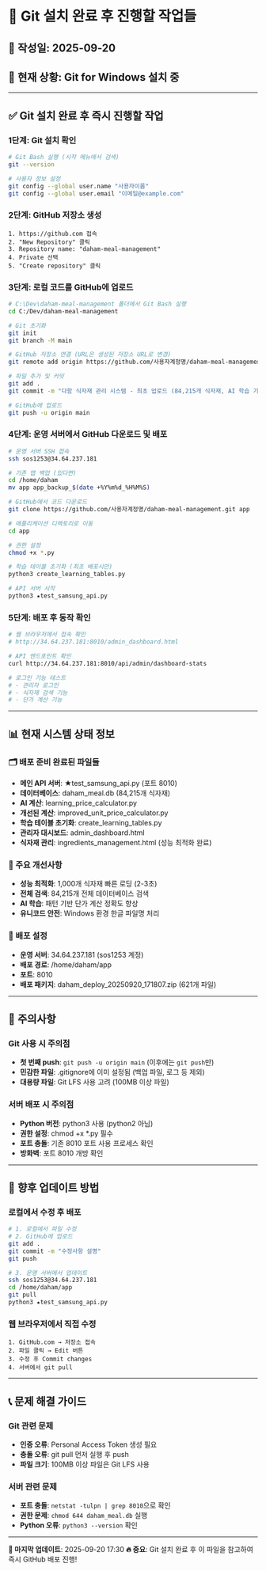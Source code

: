 # 🚀 Git 설치 완료 후 진행할 작업들

## 📅 작성일: 2025-09-20
## 🎯 현재 상황: Git for Windows 설치 중

---

## ✅ Git 설치 완료 후 즉시 진행할 작업

### 1단계: Git 설치 확인
```bash
# Git Bash 실행 (시작 메뉴에서 검색)
git --version

# 사용자 정보 설정
git config --global user.name "사용자이름"
git config --global user.email "이메일@example.com"
```

### 2단계: GitHub 저장소 생성
```
1. https://github.com 접속
2. "New Repository" 클릭
3. Repository name: "daham-meal-management"
4. Private 선택
5. "Create repository" 클릭
```

### 3단계: 로컬 코드를 GitHub에 업로드
```bash
# C:\Dev\daham-meal-management 폴더에서 Git Bash 실행
cd C:/Dev/daham-meal-management

# Git 초기화
git init
git branch -M main

# GitHub 저장소 연결 (URL은 생성된 저장소 URL로 변경)
git remote add origin https://github.com/사용자계정명/daham-meal-management.git

# 파일 추가 및 커밋
git add .
git commit -m "다함 식자재 관리 시스템 - 최초 업로드 (84,215개 식자재, AI 학습 기반 단가 계산)"

# GitHub에 업로드
git push -u origin main
```

### 4단계: 운영 서버에서 GitHub 다운로드 및 배포
```bash
# 운영 서버 SSH 접속
ssh sos1253@34.64.237.181

# 기존 앱 백업 (있다면)
cd /home/daham
mv app app_backup_$(date +%Y%m%d_%H%M%S)

# GitHub에서 코드 다운로드
git clone https://github.com/사용자계정명/daham-meal-management.git app

# 애플리케이션 디렉토리로 이동
cd app

# 권한 설정
chmod +x *.py

# 학습 테이블 초기화 (최초 배포시만)
python3 create_learning_tables.py

# API 서버 시작
python3 ★test_samsung_api.py
```

### 5단계: 배포 후 동작 확인
```bash
# 웹 브라우저에서 접속 확인
# http://34.64.237.181:8010/admin_dashboard.html

# API 엔드포인트 확인
curl http://34.64.237.181:8010/api/admin/dashboard-stats

# 로그인 기능 테스트
# - 관리자 로그인
# - 식자재 검색 기능
# - 단가 계산 기능
```

---

## 📊 현재 시스템 상태 정보

### 🗂️ 배포 준비 완료된 파일들
- **메인 API 서버**: ★test_samsung_api.py (포트 8010)
- **데이터베이스**: daham_meal.db (84,215개 식자재)
- **AI 계산**: learning_price_calculator.py
- **개선된 계산**: improved_unit_price_calculator.py
- **학습 테이블 초기화**: create_learning_tables.py
- **관리자 대시보드**: admin_dashboard.html
- **식자재 관리**: ingredients_management.html (성능 최적화 완료)

### 🎯 주요 개선사항
- **성능 최적화**: 1,000개 식자재 빠른 로딩 (2-3초)
- **전체 검색**: 84,215개 전체 데이터베이스 검색
- **AI 학습**: 패턴 기반 단가 계산 정확도 향상
- **유니코드 안전**: Windows 환경 한글 파일명 처리

### 🔧 배포 설정
- **운영 서버**: 34.64.237.181 (sos1253 계정)
- **배포 경로**: /home/daham/app
- **포트**: 8010
- **배포 패키지**: daham_deploy_20250920_171807.zip (621개 파일)

---

## 🚨 주의사항

### Git 사용 시 주의점
- **첫 번째 push**: `git push -u origin main` (이후에는 `git push`만)
- **민감한 파일**: .gitignore에 이미 설정됨 (백업 파일, 로그 등 제외)
- **대용량 파일**: Git LFS 사용 고려 (100MB 이상 파일)

### 서버 배포 시 주의점
- **Python 버전**: python3 사용 (python2 아님)
- **권한 설정**: chmod +x *.py 필수
- **포트 충돌**: 기존 8010 포트 사용 프로세스 확인
- **방화벽**: 포트 8010 개방 확인

---

## 🔄 향후 업데이트 방법

### 로컬에서 수정 후 배포
```bash
# 1. 로컬에서 파일 수정
# 2. GitHub에 업로드
git add .
git commit -m "수정사항 설명"
git push

# 3. 운영 서버에서 업데이트
ssh sos1253@34.64.237.181
cd /home/daham/app
git pull
python3 ★test_samsung_api.py
```

### 웹 브라우저에서 직접 수정
```
1. GitHub.com → 저장소 접속
2. 파일 클릭 → Edit 버튼
3. 수정 후 Commit changes
4. 서버에서 git pull
```

---

## 📞 문제 해결 가이드

### Git 관련 문제
- **인증 오류**: Personal Access Token 생성 필요
- **충돌 오류**: git pull 먼저 실행 후 push
- **파일 크기**: 100MB 이상 파일은 Git LFS 사용

### 서버 관련 문제
- **포트 충돌**: `netstat -tulpn | grep 8010`으로 확인
- **권한 문제**: `chmod 644 daham_meal.db` 실행
- **Python 오류**: `python3 --version` 확인

---

**📅 마지막 업데이트**: 2025-09-20 17:30
**🔥 중요**: Git 설치 완료 후 이 파일을 참고하여 즉시 GitHub 배포 진행!